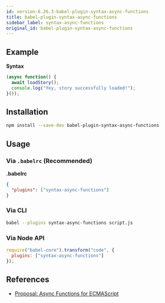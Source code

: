 ```yaml
---
id: version-6.26.3-babel-plugin-syntax-async-functions
title: babel-plugin-syntax-async-functions
sidebar_label: syntax-async-functions
original_id: babel-plugin-syntax-async-functions
---
```


## Example

**Syntax**

```javascript
(async function() {
  await loadStory();
  console.log("Yey, story successfully loaded!");
}());
```

## Installation

```sh
npm install --save-dev babel-plugin-syntax-async-functions
```

## Usage

### Via `.babelrc` (Recommended)

**.babelrc**

```json
{
  "plugins": ["syntax-async-functions"]
}
```

### Via CLI

```sh
babel --plugins syntax-async-functions script.js
```

### Via Node API

```javascript
require("babel-core").transform("code", {
  plugins: ["syntax-async-functions"]
});
```

## References

* [Proposal: Async Functions for ECMAScript](https://github.com/tc39/ecmascript-asyncawait)

